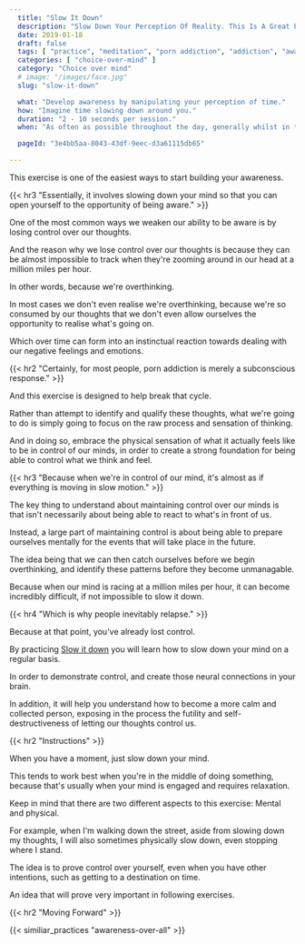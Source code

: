```yaml
---
  title: "Slow It Down"
  description: "Slow Down Your Perception Of Reality. This Is A Great Exercise To Teach You To Manually Override What Your Mind Is Doing, And Exert Control Over It."
  date: 2019-01-18
  draft: false
  tags: [ "practice", "meditation", "porn addiction", "addiction", "awareness", "awareness exercises", "perspective", "nofap", "neverfap", "neverfap deluxe" ]
  categories: [ "choice-over-mind" ]
  category: "Choice over mind"
  # image: "/images/face.jpg"
  slug: "slow-it-down"

  what: "Develop awareness by manipulating your perception of time."
  how: "Imagine time slowing down around you."
  duration: "2 - 10 seconds per session."
  when: "As often as possible throughout the day, generally whilst in the middle of doing something."

  pageId: "3e4bb5aa-8043-43df-9eec-d3a61115db65"

---
```


<!-- VERY HAPPY WITH EDIT -->

This exercise is one of the easiest ways to start building your awareness. 


{{< hr3 "Essentially, it involves slowing down your mind so that you can open yourself to the opportunity of being aware." >}}


One of the most common ways we weaken our ability to be aware is by losing control over our thoughts.

And the reason why we lose control over our thoughts is because they can be almost impossible to track when they're zooming around in our head at a million miles per hour.

In other words, because we're overthinking.

In most cases we don't even realise we're overthinking, because we're so consumed by our thoughts that we don't even allow ourselves the opportunity to realise what's going on.

Which over time can form into an instinctual reaction towards dealing with our negative feelings and emotions.


{{< hr2 "Certainly, for most people, porn addiction is merely a subconscious response." >}}


And this exercise is designed to help break that cycle.

Rather than attempt to identify and qualify these thoughts, what we're going to do is simply going to focus on the raw process and sensation of thinking.

And in doing so, embrace the physical sensation of what it actually feels like to be in control of our minds, in order to create a strong foundation for being able to control what we think and feel. 


{{< hr3 "Because when we're in control of our mind, it's almost as if everything is moving in slow motion." >}}


The key thing to understand about maintaining control over our minds is that isn't necessarily about being able to react to what's in front of us. 

Instead, a large part of maintaining control is about being able to prepare ourselves mentally for the events that will take place in the future. 

The idea being that we can then catch ourselves before we begin overthinking, and identify these patterns before they become unmanagable.

Because when our mind is racing at a million miles per hour, it can become incredibly difficult, if not impossible to slow it down.


{{< hr4 "Which is why people inevitably relapse." >}}


Because at that point, you've already lost control. 

By practicing <u>Slow it down</u> you will learn how to slow down your mind on a regular basis. 

In order to demonstrate control, and create those neural connections in your brain.

In addition, it will help you understand how to become a more calm and collected person, exposing in the process the futility and self-destructiveness of letting our thoughts control us.


{{< hr2 "Instructions" >}}


When you have a moment, just slow down your mind. 

This tends to work best when you're in the middle of doing something, because that's usually when your mind is engaged and requires relaxation. 

Keep in mind that there are two different aspects to this exercise: 
Mental and physical.

For example, when I'm walking down the street, aside from slowing down my thoughts, I will also sometimes physically slow down, even stopping where I stand.

The idea is to prove control over yourself, even when you have other intentions, such as getting to a destination on time. 

An idea that will prove very important in following exercises.

{{< hr2 "Moving Forward" >}}

 

{{< similiar_practices "awareness-over-all" >}}

<!-- 
{{< hr2 "Additional Resources" >}}  -->

<!-- maybe link to other  -->

